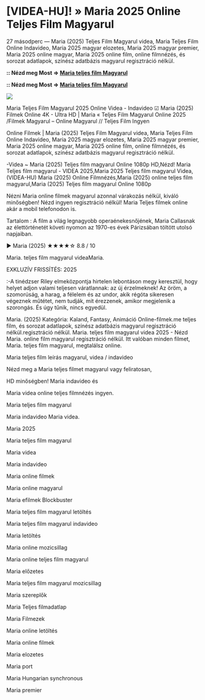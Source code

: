 # [VIDEA-HU]! » Maria 2025 Online Teljes Film Magyarul

27 másodperc — Maria (2025) Teljes Film Magyarul videa, Maria Teljes Film Online Indavideo, Maria 2025 magyar elozetes, Maria 2025 magyar premier, Maria 2025 online magyar, Maria 2025 online film, online filmnézés, és sorozat adatlapok, színész adatbázis magyarul regisztráció nélkül.

**:: Nézd meg Most => [Maria teljes film Magyarul](https://t.co/0nerltLfl8)**

**:: Nézd meg Most => [Maria teljes film Magyarul](https://t.co/0nerltLfl8)**

<p dir="auto"><a href="https://t.co/0nerltLfl8" title="GITHUB" rel="nofollow"><img src="https://i.imgur.com/jhNGoEt.gif" style="max-width: 100%;"></a></p>

Maria Teljes Film Magyarul 2025 Online Videa - Indavideo ☑ Maria (2025) Filmek Online 4K - Ultra HD | Maria « Teljes Film Magyarul Online 2025 /Filmek Magyarul – Online Magyarul // Teljes Film Ingyen

Online Filmek | Maria (2025) Teljes Film Magyarul videa, Maria Teljes Film Online Indavideo, Maria 2025 magyar elozetes, Maria 2025 magyar premier, Maria 2025 online magyar, Maria 2025 online film, online filmnézés, és sorozat adatlapok, színész adatbázis magyarul regisztráció nélkül.

-Videa ~ Maria (2025) Teljes film magyarul Online 1080p HD,Nézd! Maria Teljes film magyarul - VIDEA 2025,Maria 2025 Teljes film magyarul Videa,(VIDEA-HU) Maria (2025) Online Filmnézés,Maria (2025) online teljes film magyarul,Maria (2025) Teljes film magyarul Online 1080p

Nézni Maria online filmek magyarul azonnal várakozás nélkül, kiváló minőségben! Nézd ingyen regisztráció nélkül! Maria Teljes filmek online akár a mobil telefonodon is.

Tartalom : A film a világ legnagyobb operaénekesnőjének, Maria Callasnak az élettörténetét követi nyomon az 1970-es évek Párizsában töltött utolsó napjaiban.

▶️ Maria (2025) ★★★★☆ 8.8 / 10

Maria. teljes film magyarul videaMaria.

EXKLUZÍV FRISSÍTÉS: 2025

:-A tinédzser Riley elmeközpontja hirtelen lebontáson megy keresztül, hogy helyet adjon valami teljesen váratlannak: az új érzelmeknek! Az öröm, a szomorúság, a harag, a félelem és az undor, akik régóta sikeresen végeznek műtétet, nem tudják, mit érezzenek, amikor megjelenik a szorongás. És úgy tűnik, nincs egyedül.

Maria. (2025) Kategória: Kaland, Fantasy, Animáció Online-filmek.me teljes film, és sorozat adatlapok, színész adatbázis magyarul regisztráció nélkül.regisztráció nélkül. Maria. teljes film magyarul videa 2025 - Nézd Maria. online film magyarul regisztráció nélkül. Itt valóban minden filmet, Maria. teljes film magyarul, megtalálsz online.

Maria teljes film leírás magyarul, videa / indavideo

Nézd meg a Maria teljes filmet magyarul vagy feliratosan, 

HD minőségben! Maria indavideo és 

Maria videa online teljes filmnézés ingyen. 

Maria teljes film magyarul 

Maria indavideo Maria videa.

Maria 2025

Maria teljes film magyarul

Maria videa

Maria indavideo

Maria online filmek

Maria online magyarul

Maria efilmek Blockbuster

Maria teljes film magyarul letöltés

Maria teljes film magyarul indavideo

Maria letöltés

Maria online mozicsillag

Maria online teljes film magyarul

Maria előzetes

Maria teljes film magyarul mozicsillag

Maria szereplők

Maria Teljes filmadatlap

Maria Filmezek

Maria online letöltés

Maria online filmek

Maria elozetes

Maria port

Maria Hungarian synchronous

Maria premier
